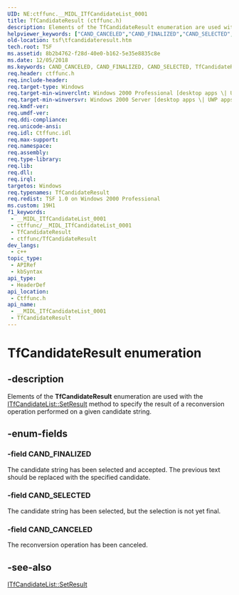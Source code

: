 ```yaml
---
UID: NE:ctffunc.__MIDL_ITfCandidateList_0001
title: TfCandidateResult (ctffunc.h)
description: Elements of the TfCandidateResult enumeration are used with the ITfCandidateList::SetResult method to specify the result of a reconversion operation performed on a given candidate string.
helpviewer_keywords: ["CAND_CANCELED","CAND_FINALIZED","CAND_SELECTED","TfCandidateResult","TfCandidateResult enumeration [Text Services Framework]","_tsf_tfcandidateresult_ref","ctffunc/CAND_CANCELED","ctffunc/CAND_FINALIZED","ctffunc/CAND_SELECTED","ctffunc/TfCandidateResult","tsf.tfcandidateresult"]
old-location: tsf\tfcandidateresult.htm
tech.root: TSF
ms.assetid: 8b2b4762-f28d-40e0-b162-5e35e8835c8e
ms.date: 12/05/2018
ms.keywords: CAND_CANCELED, CAND_FINALIZED, CAND_SELECTED, TfCandidateResult, TfCandidateResult enumeration [Text Services Framework], _tsf_tfcandidateresult_ref, ctffunc/CAND_CANCELED, ctffunc/CAND_FINALIZED, ctffunc/CAND_SELECTED, ctffunc/TfCandidateResult, tsf.tfcandidateresult
req.header: ctffunc.h
req.include-header: 
req.target-type: Windows
req.target-min-winverclnt: Windows 2000 Professional [desktop apps \| UWP apps]
req.target-min-winversvr: Windows 2000 Server [desktop apps \| UWP apps]
req.kmdf-ver: 
req.umdf-ver: 
req.ddi-compliance: 
req.unicode-ansi: 
req.idl: Ctffunc.idl
req.max-support: 
req.namespace: 
req.assembly: 
req.type-library: 
req.lib: 
req.dll: 
req.irql: 
targetos: Windows
req.typenames: TfCandidateResult
req.redist: TSF 1.0 on Windows 2000 Professional
ms.custom: 19H1
f1_keywords:
 - __MIDL_ITfCandidateList_0001
 - ctffunc/__MIDL_ITfCandidateList_0001
 - TfCandidateResult
 - ctffunc/TfCandidateResult
dev_langs:
 - c++
topic_type:
 - APIRef
 - kbSyntax
api_type:
 - HeaderDef
api_location:
 - Ctffunc.h
api_name:
 - __MIDL_ITfCandidateList_0001
 - TfCandidateResult
---
```


# TfCandidateResult enumeration


## -description

Elements of the <b>TfCandidateResult</b> enumeration are used with the <a href="/windows/desktop/api/ctffunc/nf-ctffunc-itfcandidatelist-setresult">ITfCandidateList::SetResult</a> method to specify the result of a reconversion operation performed on a given candidate string.

## -enum-fields

### -field CAND_FINALIZED

The candidate string has been selected and accepted. The previous text should be replaced with the specified candidate.

### -field CAND_SELECTED

The candidate string has been selected, but the selection is not yet final.

### -field CAND_CANCELED

The reconversion operation has been canceled.

## -see-also

<a href="/windows/desktop/api/ctffunc/nf-ctffunc-itfcandidatelist-setresult">ITfCandidateList::SetResult
      </a>

